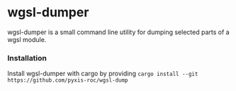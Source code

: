 <!--
SPDX-FileCopyrightText: 2024 University of Rochester

SPDX-License-Identifier: CC-BY-SA-4.0
-->

# wgsl-dumper

wgsl-dumper is a small command line utility for dumping selected parts of a wgsl module.

### Installation

Install wgsl-dumper with cargo by providing 
`cargo install --git https://github.com/pyxis-roc/wgsl-dump`